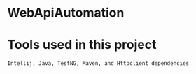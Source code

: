 # WebApiAutomation
# Tools used in this project
	Intellij, Java, TestNG, Maven, and Httpclient dependencies
